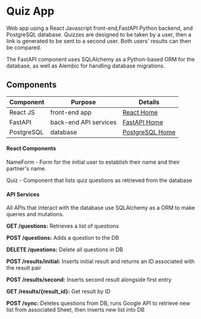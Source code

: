 # Quiz App

Web app using a React Javascript front-end,FastAPI Python backend, and PostgreSQL database. Quizzes are designed to be taken by a user, then a link is generated to be sent to a second user. Both users' results can then be compared.

The FastAPI component uses SQLAlchemy as a Python-based ORM for the database, as well as Alembic for handling database migrations.


## Components

| Component | Purpose | Details
| --------- | ------- | -------
| React JS  | front-end app | [React Home](https://react.dev/)
| FastAPI   | back-end API services | [FastAPI Home](https://fastapi.tiangolo.com/)
| PostgreSQL | database | [PostgreSQL Home](https://www.postgresql.org/)


#### React Components
NameForm - Form for the initial user to establish their name and their partner's name.

Quiz - Component that lists quiz questions as retrieved from the database


#### API Services
All APIs that interact with the database use SQLAlchemy as a ORM to make queries and mutations.

**GET /questions:** Retrieves a list of questions

**POST /questions:** Adds a question to the DB

**DELETE /questions:** Delete all questions in DB

**POST /results/initial:** Inserts initial result and returns an ID associated with the result pair

**POST /results/second:** Inserts second result alongside first entry

**GET /results/{result_id}:** Get result by ID

**POST /sync:** Deletes questions from DB, runs Google API to retrieve new list from associated Sheet, then inserts new list into DB